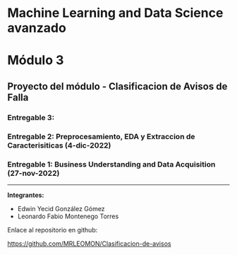 # Machine Learning and Data Science avanzado
# Módulo 3

## Proyecto del módulo - Clasificacion de Avisos de Falla

### Entregable 3: 
### Entregable 2: Preprocesamiento, EDA y Extraccion de Caracterisiticas (4-dic-2022)
### Entregable 1: Business Understanding and Data Acquisition (27-nov-2022)
---------------------------------------------------------

**Integrantes:**

* Edwin Yecid González Gómez
* Leonardo Fabio Montenego Torres


Enlace al repositorio en github: 


https://github.com/MRLEOMON/Clasificacion-de-avisos
